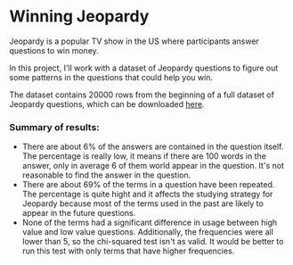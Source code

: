 # Winning Jeopardy

Jeopardy is a popular TV show in the US where participants answer questions to win money.

In this project, I'll work with a dataset of Jeopardy questions to figure out some patterns in the questions that could help you win.

The dataset contains 20000 rows from the beginning of a full dataset of Jeopardy questions, which can be downloaded [here](https://www.reddit.com/r/datasets/comments/1uyd0t/200000_jeopardy_questions_in_a_json_file/).

### Summary of results:
- There are about 6% of the answers are contained in the question itself. The percentage is really low, it means if there are 100 words in the answer, only in average 6 of them world appear in the question. It's not reasonable to find the answer in the question.
- There are about 69% of the terms in a question have been repeated. The percentage is quite hight and it affects the studying strategy for Jeopardy because most of the terms used in the past are likely to appear in the future questions.
- None of the terms had a significant difference in usage between high value and low value questions. Additionally, the frequencies were all lower than 5, so the chi-squared test isn't as valid. It would be better to run this test with only terms that have higher frequencies.
